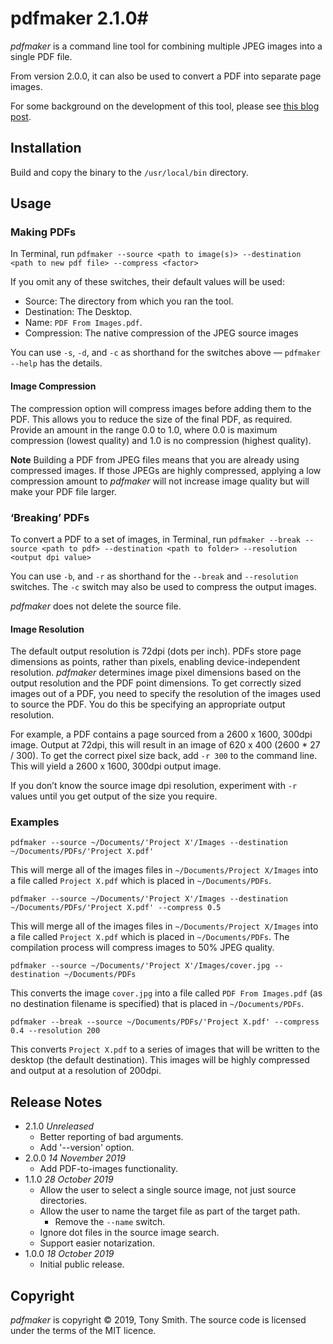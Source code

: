 # pdfmaker 2.1.0#

*pdfmaker* is a command line tool for combining multiple JPEG images into a single PDF file.

From version 2.0.0, it can also be used to convert a PDF into separate page images.

For some background on the development of this tool, please see [this blog post](https://smittytone.wordpress.com/2019/10/25/macos-make-pdf-from-images/).

## Installation ##

Build and copy the binary to the `/usr/local/bin` directory.

## Usage ##

### Making PDFs ###

In Terminal, run `pdfmaker --source <path to image(s)> --destination <path to new pdf file> --compress <factor>`

If you omit any of these switches, their default values will be used:

- Source: The directory from which you ran the tool.
- Destination: The Desktop.
- Name: `PDF From Images.pdf`.
- Compression: The native compression of the JPEG source images

You can use `-s`, `-d`, and `-c` as shorthand for the switches above &mdash; `pdfmaker --help` has the details.

#### Image Compression ####

The compression option will compress images before adding them to the PDF. This allows you to reduce the size of the final PDF, as required. Provide an amount in the range 0.0 to 1.0, where 0.0 is maximum compression (lowest quality) and 1.0 is no compression (highest quality).

**Note** Building a PDF from JPEG files means that you are already using compressed images. If those JPEGs are highly compressed, applying a low compression amount to *pdfmaker* will not increase image quality but will make your PDF file larger.

### ‘Breaking’ PDFs ###

To convert a PDF to a set of images, in Terminal, run `pdfmaker --break --source <path to pdf> --destination <path to folder> --resolution <output dpi value>`

You can use `-b`, and `-r` as shorthand for the `--break` and `--resolution` switches. The `-c` switch may also be used to compress the output images.

*pdfmaker* does not delete the source file.

#### Image Resolution ####

The default output resolution is 72dpi (dots per inch). PDFs store page dimensions as points, rather than pixels, enabling device-independent resolution. *pdfmaker* determines image pixel dimensions based on the output resolution and the PDF point dimensions. To get correctly sized images out of a PDF, you need to specify the resolution of the images used to source the PDF. You do this be specifying an appropriate output resolution.

For example, a PDF contains a page sourced from a 2600 x 1600, 300dpi image. Output at 72dpi, this will result in an image of 620 x 400 (2600 * 27 / 300). To get the correct pixel size back, add `-r 300` to the command line. This will yield a 2600 x 1600, 300dpi output image.

If you don’t know the source image dpi resolution, experiment with `-r` values until you get output of the size you require.

### Examples ###

```
pdfmaker --source ~/Documents/'Project X'/Images --destination ~/Documents/PDFs/'Project X.pdf'
```

This will merge all of the images files in `~/Documents/Project X/Images` into a file called `Project X.pdf` which is placed in `~/Documents/PDFs`.

```
pdfmaker --source ~/Documents/'Project X'/Images --destination ~/Documents/PDFs/'Project X.pdf' --compress 0.5
```

This will merge all of the images files in `~/Documents/Project X/Images` into a file called `Project X.pdf` which is placed in `~/Documents/PDFs`. The compilation process will compress images to 50% JPEG quality.

```
pdfmaker --source ~/Documents/'Project X'/Images/cover.jpg --destination ~/Documents/PDFs
```

This converts the image `cover.jpg` into a file called `PDF From Images.pdf` (as no destination filename is specified) that is placed in `~/Documents/PDFs`.

```
pdfmaker --break --source ~/Documents/PDFs/'Project X.pdf' --compress 0.4 --resolution 200
```

This converts `Project X.pdf` to a series of images that will be written to the desktop (the default destination). This images will be highly compressed and output at a resolution of 200dpi.

## Release Notes ##

- 2.1.0 *Unreleased*
    - Better reporting of bad arguments.
    - Add '--version' option.
- 2.0.0 *14 November 2019*
    - Add PDF-to-images functionality.
- 1.1.0 *28 October 2019*
    - Allow the user to select a single source image, not just source directories.
    - Allow the user to name the target file as part of the target path.
        - Remove the `--name` switch.
    - Ignore dot files in the source image search.
    - Support easier notarization.
- 1.0.0 *18 October 2019*
    - Initial public release.

## Copyright ##

*pdfmaker* is copyright &copy; 2019, Tony Smith. The source code is licensed under the terms of the MIT licence.
